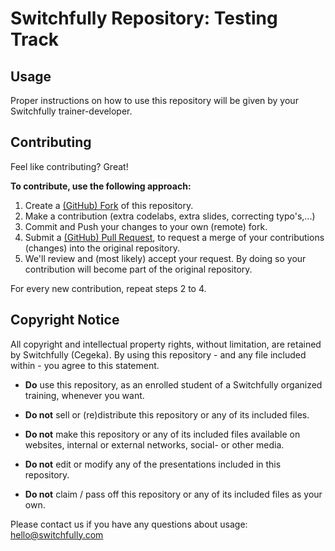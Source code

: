 # Switchfully Repository: Testing Track

## Usage

Proper instructions on how to use this repository will be given by your Switchfully trainer-developer.

## Contributing

Feel like contributing? Great!

**To contribute, use the following approach:**

1. Create a [(GitHub) Fork](https://help.github.com/articles/fork-a-repo/) of this repository.
2. Make a contribution (extra codelabs, extra slides, correcting typo's,...)
3. Commit and Push your changes to your own (remote) fork.
4. Submit a [(GitHub) Pull Request](https://help.github.com/articles/about-pull-requests/), to request a merge of your contributions (changes) into the original repository.
5. We'll review and (most likely) accept your request. By doing so your contribution will become part of the original repository.

For every new contribution, repeat steps 2 to 4.

## Copyright Notice

All copyright and intellectual property rights, without limitation, are retained by Switchfully (Cegeka). By using this repository - and any file included within - you agree to this statement.

- **Do** use this repository, as an enrolled student of a Switchfully organized training,
  whenever you want.

- **Do not** sell or (re)distribute this repository or any of its included files.
- **Do not** make this repository or any of its included files available on websites, internal or external networks,
  social- or other media.
- **Do not** edit or modify any of the presentations included in this repository.
- **Do not** claim / pass off this repository or any of its included files as your own.

Please contact us if you have any questions about usage: hello@switchfully.com
